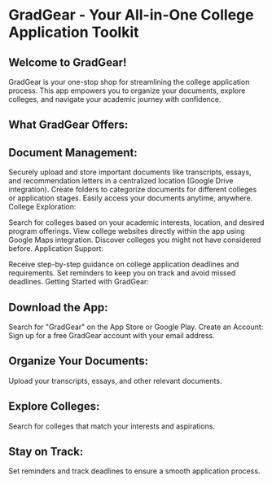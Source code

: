 # GradGear - Your All-in-One College Application Toolkit
## Welcome to GradGear!

GradGear is your one-stop shop for streamlining the college application process.  This app empowers you to organize your documents, explore colleges, and navigate your academic journey with confidence.

## What GradGear Offers:

## Document Management:

Securely upload and store important documents like transcripts, essays, and recommendation letters in a centralized location (Google Drive integration).
Create folders to categorize documents for different colleges or application stages.
Easily access your documents anytime, anywhere.
College Exploration:

Search for colleges based on your academic interests, location, and desired program offerings.
View college websites directly within the app using Google Maps integration.
Discover colleges you might not have considered before.
Application Support:

Receive step-by-step guidance on college application deadlines and requirements.
Set reminders to keep you on track and avoid missed deadlines.
Getting Started with GradGear:

## Download the App:

Search for "GradGear" on the App Store or Google Play.
Create an Account: Sign up for a free GradGear account with your email address.
## Organize Your Documents:

Upload your transcripts, essays, and other relevant documents.
## Explore Colleges:

Search for colleges that match your interests and aspirations.
## Stay on Track:

Set reminders and track deadlines to ensure a smooth application process.